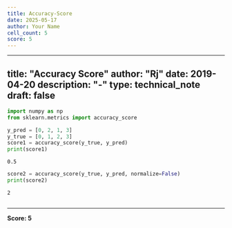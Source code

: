 ```yaml
---
title: Accuracy-Score
date: 2025-05-17
author: Your Name
cell_count: 5
score: 5
---
```


---
title: "Accuracy Score"
author: "Rj"
date: 2019-04-20
description: "-"
type: technical_note
draft: false
---

```python
import numpy as np
from sklearn.metrics import accuracy_score
```


```python
y_pred = [0, 2, 1, 3]
y_true = [0, 1, 2, 3]
score1 = accuracy_score(y_true, y_pred)    
print(score1)
```

    0.5



```python
score2 = accuracy_score(y_true, y_pred, normalize=False)
print(score2)
```

    2



```python

```


---
**Score: 5**